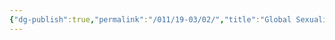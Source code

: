 ```yaml
---
{"dg-publish":true,"permalink":"/011/19-03/02/","title":"Global Sexualities","tags":["SJS310"],"created":"2024-09-26T13:45:04.175-07:00","updated":"2024-09-26T15:33:23.522-07:00"}
---
```

